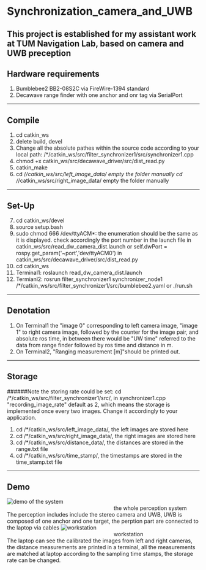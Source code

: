 # Synchronization_camera_and_UWB
This project is established for my assistant work  at TUM Navigation Lab, based on camera and UWB preception
---
Hardware requirements
---
1. Bumblebee2 BB2-08S2C
via FireWire-1394 standard
2. Decawave range finder with one anchor and onr tag
via SerialPort

---
Compile
---
1. cd catkin_ws
2. delete build, devel
3. Change all the absolute pathes within the source code according to your local path: /*/catkin_ws/src/filter_synchronizer1/src/synchronizer1.cpp
4. chmod +x catkin_ws/src/decawave_driver/src/dist_read.py
5. catkin_make
6. cd /*/catkin_ws/src/left_image_data/ 
   empty the folder manually
   cd /*/catkin_ws/src/right_image_data/ 
   empty the folder manually

---
Set-Up
---
7. cd catkin_ws/devel
8. source setup.bash
9. sudo chmod 666 /dev/ttyACM*: the enumeration should be the same as it is displayed.
check accordingly the port number in the launch file <param name="port" value="/dev/ttyACM0" type="string"/> in catkin_ws/src/read_dw_camera_dist.launch 
or
self.dwPort = rospy.get_param('~port','dev/ttyACM0') in catkin_ws/src/decawave_driver/src/dist_read.py
10. cd catkin_ws
11. Terminal1: roslaunch read_dw_camera_dist.launch
12. Termianl2: rosrun filter_synchronizer1 synchronizer_node1 /*/catkin_ws/src/filter_synchronizer1/src/bumblebee2.yaml
or 
./run.sh

---
Denotation
---
1. On Terminal1 the "image 0" corresponding to left camera image, "image 1" to right camera image, followed by the counter for the image pair, and absolute ros time, in between there would be "UW time" referred to the data from range finder followed by ros time and distance in m.
2. On Terminal2, "Ranging measurement [m]"should be printed out.

---
Storage
---
######Note the storing rate could be set:
cd /*/catkin_ws/src/filter_synchronizer1/src/, in synchronizer1.cpp "recording_image_rate" default as 2, which means the storage is implemented once every two images. Change it accordingly to  your application.

1. cd /*/catkin_ws/src/left_image_data/, the left images are stored here
2. cd /*/catkin_ws/src/right_image_data/, the right images are stored here
3. cd /*/catkin_ws/src/distance_data/, the distances are stored in the range.txt file
4. cd /*/catkin_ws/src/time_stamp/, the timestamps are stored in the time_stamp.txt file
---
Demo
---
![demo of the system](perception.jpg)
<br />&emsp; &emsp;  &emsp;  &emsp; &emsp; &emsp;  &emsp;  &emsp; &emsp; &emsp;  &emsp;  &emsp;&emsp; &emsp;  &emsp;  &emsp;the whole perception system<br />
The perception includes include the stereo camera and UWB,  UWB is composed of one anchor and one target, the perption part are connected to the laptop via cables
![workstation](workstation.jpg)
<br />&emsp; &emsp;  &emsp;  &emsp; &emsp; &emsp;  &emsp;  &emsp; &emsp; &emsp;  &emsp;  &emsp;&emsp; &emsp;  &emsp;  &emsp;workstation<br />
The laptop can see the calibrated the images from left and right cameras, the distance measurements are printed in a terminal,  all the measurements are matched at laptop  according to the sampling time stamps, the storage rate can be changed. 

